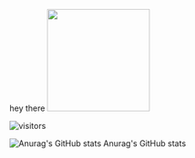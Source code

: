hey there <img height="180em" src="https://github-readme-stats.vercel.app/api?username=minhhoang-00&show_icons=true&hide_border=true&&count_private=true&include_all_commits=true" />

![visitors](https://visitor-badge.glitch.me/badge?page_id=page.id)

![Anurag's GitHub stats](https://github-readme-stats.vercel.app/api?username=minhhoang-00&show_icons=true&theme=radical)
Anurag's GitHub stats

